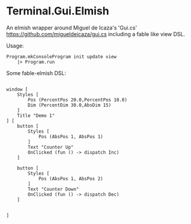 # Terminal.Gui.Elmish


An elmish wrapper around Miguel de Icaza's 'Gui.cs' https://github.com/migueldeicaza/gui.cs including a fable like view DSL.


Usage:
```
Program.mkConsoleProgram init update view  
    |> Program.run

```

Some fable-elmish DSL:
```

window [
    Styles [
        Pos (PercentPos 20.0,PercentPos 10.0)
        Dim (PercentDim 30.0,AbsDim 15)
    ]
	Title "Demo 1"
] [
    button [
        Styles [
            Pos (AbsPos 1, AbsPos 1)
        ]
        Text "Counter Up"
        OnClicked (fun () -> dispatch Inc)                    
    ] 

    button [
        Styles [
            Pos (AbsPos 1, AbsPos 2)
        ]
        Text "Counter Down"
        OnClicked (fun () -> dispatch Dec)                    
    ] 

                
]

```

